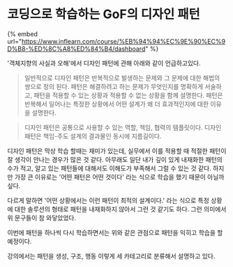 # 코딩으로 학습하는 GoF의 디자인 패턴

{% embed url="https://www.inflearn.com/course/%EB%94%94%EC%9E%90%EC%9D%B8-%ED%8C%A8%ED%84%B4/dashboard" %}

'객체지향의 사실과 오해'에서 디자인 패턴에 관해 아래와 같이 언급하고있다.

> 일반적으로 디자인 패턴은 반복적으로 발생하는 문제와 그 문제에 대한 해법의 쌍으로 정의 된다. 패턴은 해결하려고 하는 문제가 무엇인지를 명확하게 서술하고, 패턴을 적용할 수 있는 상황과 적용할 수 없는 상황을 함께 설명한다. 패턴은 반복해서 일어나는 특정한 상황에서 어떤 설계가 왜 더 효과적인지에 대한 이유을 설명한다.

> 디자인 패턴은 공통으로 사용할 수 있는 역할, 책임, 협력의 템플릿이다. 디자인 패턴은 책임-주도 설계의 결과물인 동시에 지름길이다.

디자인 패턴은 막상 학습 할때는 재미가 있는데, 실무에서 이를 적용할 때 적절한 패턴이 잘 생각이 안나는 경우가 많은 것 같다. 아무래도 일단 내가 깊이 있게 내재화한 패턴의 수가 적고, 알고 있는 패턴들에 대해서도 이해도가 부족해서 그럴 수 있는 것 같다. 하지만 가장 큰 이유로는 '어떤 패턴은 어떤 것이다' 라는 식으로 학습을 했기 때문이 아닐까 싶다.

다르게 말하면 '어떤 상황에서는 이런 패턴이 최적의 설계이다.' 라는 식으로 특정 상황에 대한 솔루션의 형태로 패턴을 내재화하지 않아서 그런 것 같기도 하다. 그런 의미에서 위 문구들이 참 와닿았었다.

이번에 패턴을 하나씩 다시 학습하면서는 위와 같은 관점으로 패턴을 익히고 학습을 할 예정이다.

강의에서는 패턴을 생성, 구조, 행동 이렇게 세 카테고리로 분류해서 설명하고 있다.
